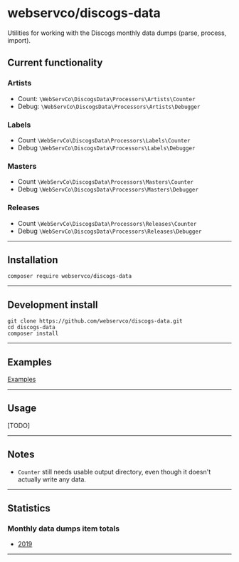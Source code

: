 # webservco/discogs-data

Utilities for working with the Discogs monthly data dumps (parse, process, import).

## Current functionality

### Artists
- Count: `\WebServCo\DiscogsData\Processors\Artists\Counter`
- Debug: `\WebServCo\DiscogsData\Processors\Artists\Debugger`

### Labels
- Count `\WebServCo\DiscogsData\Processors\Labels\Counter`
- Debug `\WebServCo\DiscogsData\Processors\Labels\Debugger`

### Masters
- Count `\WebServCo\DiscogsData\Processors\Masters\Counter`
- Debug `\WebServCo\DiscogsData\Processors\Masters\Debugger`

### Releases
- Count `\WebServCo\DiscogsData\Processors\Releases\Counter`
- Debug `\WebServCo\DiscogsData\Processors\Releases\Debugger`

---

## Installation
```
composer require webservco/discogs-data
```

---

## Development install
```
git clone https://github.com/webservco/discogs-data.git
cd discogs-data
composer install
```

---

## Examples
[Examples](/docs/Examples.md)

---

## Usage
[TODO]

---

## Notes

* `Counter` still needs usable output directory, even though it doesn't actually write any data.

---

## Statistics

### Monthly data dumps item totals

* [2019](/docs/Statistics/2019.md)

---
